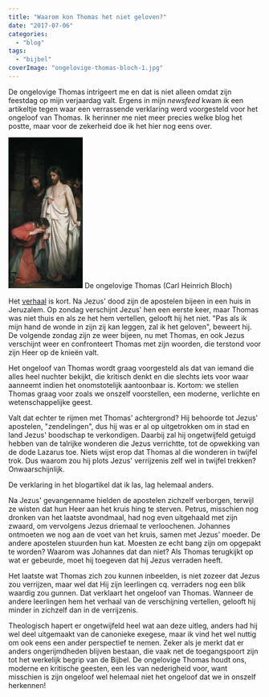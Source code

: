 ```yaml
---
title: "Waarom kon Thomas het niet geloven?"
date: "2017-07-06"
categories: 
  - "blog"
tags: 
  - "bijbel"
coverImage: "ongelovige-thomas-bloch-1.jpg"
---
```


De ongelovige Thomas intrigeert me en dat is niet alleen omdat zijn feestdag op mijn verjaardag valt. Ergens in mijn _newsfeed_ kwam ik een artikeltje tegen waar een verrassende verklaring werd voorgesteld voor het ongeloof van Thomas. Ik herinner me niet meer precies welke blog het postte, maar voor de zekerheid doe ik het hier nog eens over.

![](images/ongelovige-thomas-bloch-148x300.jpg) De ongelovige Thomas (Carl Heinrich Bloch)

Het [verhaal](https://rkbijbel.nl/kbs/bijbel/neovulgaat/willibrord1975/johannes/20) is kort. Na Jezus' dood zijn de apostelen bijeen in een huis in Jeruzalem. Op zondag verschijnt Jezus' hen een eerste keer, maar Thomas was niet thuis en als ze het hem vertellen, gelooft hij het niet. "Pas als ik mijn hand de wonde in zijn zij kan leggen, zal ik het geloven", beweert hij. De volgende zondag zijn ze weer bijeen, nu met Thomas, en ook Jezus verschijnt weer en confronteert Thomas met zijn woorden, die terstond voor zijn Heer op de knieën valt.

Het ongeloof van Thomas wordt graag voorgesteld als dat van iemand die alles heel nuchter bekijkt, die kritisch denkt en die slechts iets voor waar aanneemt indien het onomstotelijk aantoonbaar is. Kortom: we stellen Thomas graag voor zoals we onszelf voorstellen, een moderne, verlichte en wetenschappelijke geest.

Valt dat echter te rijmen met Thomas' achtergrond? Hij behoorde tot Jezus' apostelen, "zendelingen", dus hij was er al op uitgetrokken om in stad en land Jezus' boodschap te verkondigen. Daarbij zal hij ongetwijfeld getuigd hebben van de talrijke wonderen die Jezus verrichtte, tot de opwekking van de dode Lazarus toe. Niets wijst erop dat Thomas al die wonderen in twijfel trok. Dus waarom zou hij plots Jezus' verrijzenis zelf wel in twijfel trekken? Onwaarschijnlijk.

De verklaring in het blogartikel dat ik las, lag helemaal anders.

Na Jezus' gevangenname hielden de apostelen zichzelf verborgen, terwijl ze wisten dat hun Heer aan het kruis hing te sterven. Petrus, misschien nog dronken van het laatste avondmaal, had nog even uitgehaald met zijn zwaard, om vervolgens Jezus driemaal te verloochenen. Johannes ontmoeten we nog aan de voet van het kruis, samen met Jezus' moeder. De andere apostelen stuurden hun kat. Moesten ze echt bang zijn om opgepakt te worden? Waarom was Johannes dat dan niet? Als Thomas terugkijkt op wat er gebeurde, moet hij toegeven dat hij Jezus verraden heeft.

Het laatste wat Thomas zich zou kunnen inbeelden, is niet zozeer dat Jezus zou verrijzen, maar wel dat Hij zijn leerlingen cq. verraders nog een blik waardig zou gunnen. Dat verklaart het ongeloof van Thomas. Wanneer de andere leerlingen hem het verhaal van de verschijning vertellen, gelooft hij minder in zichzelf dan in de verrijzenis.

Theologisch hapert er ongetwijfeld heel wat aan deze uitleg, anders had hij wel deel uitgemaakt van de canonieke exegese, maar ik vind het wel nuttig om ook eens een ander perspectief te nemen. Zeker als je merkt dat er anders ongerijmdheden blijven bestaan, die vaak net de toegangspoort zijn tot het werkelijk begrip van de Bijbel. De ongelovige Thomas houdt ons, moderne en kritische geesten, een les van nederigheid voor, want misschien is zijn ongeloof wel helemaal niet het ongeloof dat we in onszelf herkennen!
